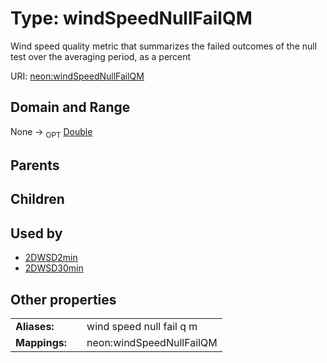 
# Type: windSpeedNullFailQM


Wind speed quality metric that summarizes the failed outcomes of the null test over the averaging period, as a percent

URI: [neon:windSpeedNullFailQM](https://data.neonscience.org/windSpeedNullFailQM)


## Domain and Range

None ->  <sub>OPT</sub> [Double](types/Double.md)

## Parents


## Children


## Used by

 * [2DWSD2min](2DWSD2min.md)
 * [2DWSD30min](2DWSD30min.md)

## Other properties

|  |  |  |
| --- | --- | --- |
| **Aliases:** | | wind speed null fail q m |
| **Mappings:** | | neon:windSpeedNullFailQM |

